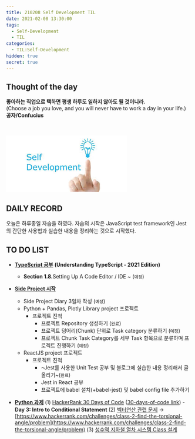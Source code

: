```yaml
---
title: 210208 Self Development TIL
date: 2021-02-08 13:30:00
tags:
  - Self-Development
  - TIL
categories:
  - TIL:Self-Development
hidden: true
secret: true
---
```


## **Thought of the day**

**좋아하는 직업으르 택하면 평생 하루도 일하지 않아도 될 것이니라.**<br/> (Choose a job you love, and you will never have to work a day in your life.)<br/> **공자/Confucius**

<br/>

![](/images/post_images/self_development_logo.jpg)

## **DAILY RECORD**

오늘은 하루종일 자습을 하였다.
자습의 시작은 JavaScript test framework인 Jest의 간단한 사용법과 실습한 내용을 정리하는 것으로 시작했다.

## **TO DO LIST**

- <ins>**TypeScript 공부**</ins> **(Understanding TypeScript - 2021 Edition)**
  - <b>Section 1.8.</b>Setting Up A Code Editor / IDE ~ (`예정`)
- <ins>**Side Project 시작**</ins>

  <!-- more -->

  - Side Project Diary 3일차 작성 (`예정`)
  - Python + Pandas, Plotly Library project 프로젝트
    - 프로젝트 진척
      - 프로젝트 Repository 생성하기 (`완료`)
      - 프로젝트 덩어리(Chunk) 단위로 Task category 분류하기 (`예정`)
      - 프로젝트 Chunk Task Category를 세부 Task 항목으로 분류하며 프로젝트 진행하기 (`예정`)
  - ReactJS project 프로젝트
    - 프로젝트 진척
      - ~Jest를 사용한 Unit Test 공부 및 블로그에 실습한 내용 정리해서 글 올리기~(`완료`)
      - Jest in React 공부
      - 프로젝트에 babel 설치(+babel-jest) 및 babel config file 추가하기

- <ins>**Python 과제**</ins>
  (1) <ins>HackerRank 30 Days of Code</ins> ([30-days-of-code link](https://www.hackerrank.com/domains/tutorials/30-days-of-code)) - **Day 3: Intro to Conditional Statement**
  (2) <ins>벡터연산 관련 문제</ins>
  → [https://www.hackerrank.com/challenges/class-2-find-the-torsional-angle/problem](https://www.hackerrank.com/challenges/class-2-find-the-torsional-angle/problem)
  (3) <ins>성수역 지하철 열차 시스템 Class 설계</ins>
  <br/>
